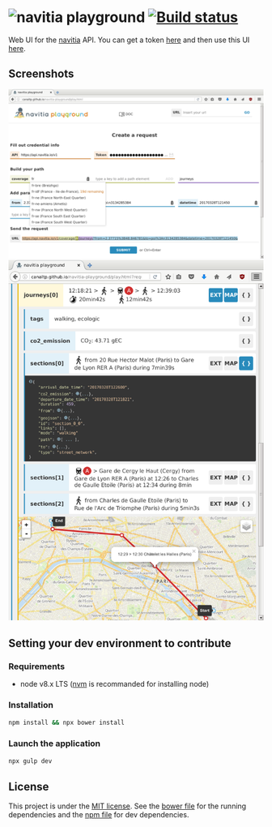 # ![navitia playground](https://rawgithub.com/CanalTP/navitia-playground/master/img/n_playground.svg) [![Build status](https://travis-ci.org/CanalTP/navitia-playground.svg?branch=master)](https://travis-ci.org/CanalTP/navitia-playground)

Web UI for the [navitia](https://github.com/CanalTP/navitia) API. You can get a token [here](http://www.navitia.io) and then use this UI [here](http://canaltp.github.io/navitia-playground/).

## Screenshots

![Request](screenshots/request.png) ![Response](screenshots/response.png)

## Setting your dev environment to contribute

### Requirements
- node v8.x LTS ([nvm](https://github.com/creationix/nvm) is recommanded for installing node)

### Installation
```bash
npm install && npx bower install
```

### Launch the application
```bash
npx gulp dev
```

## License

This project is under the [MIT license](LICENSE). See the [bower file](bower.json) for the running dependencies and the [npm file](package.json) for dev dependencies.
